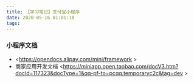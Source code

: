 ```yaml
---
title: 【学习笔记】支付宝小程序
date: 2020-05-16 01:01:18
tags:
---
```

### 小程序文档 
- <https://opendocs.alipay.com/mini/framework >
- 商家应用开发文档 <https://miniapp.open.taobao.com/docV3.htm?docId=117323&docType=1&qq-pf-to=pcqq.temporaryc2c&tag=dev >